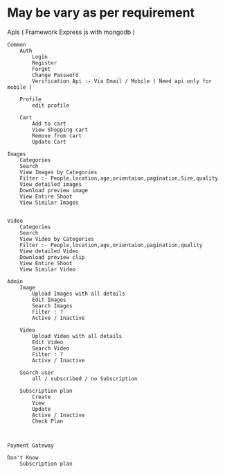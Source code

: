 # May be vary as per requirement

Apis ( Framework Express js with mongodb )

	Common
        Auth 
            Login
            Register
            Forget
            Change Password
            Verification Api :- Via Email / Mobile ( Need api only for mobile )

        Profile   
            edit profile

        Cart
            Add to cart
            View Shopping cart
            Remove from cart
            Update Cart

    Images 
        Categories
        Search
        View Images by Categories
        Filter :- People,location,age,orientaion,pagination,Size,quality
        View detailed images
        Download preview image
        View Entire Shoot
        View Similar Images
            

    Video
        Categories
        Search
        View Video by Categories
        Filter :- People,location,age,orientaion,pagination,quality
        View detailed Video
        Download preview clip
        View Entire Shoot
        View Similar Video

    Admin
        Image
            Upload Images with all details
            Edit Images
            Search Images
            Filter : ?
            Active / Inactive

        Video    
            Upload Video with all details
            Edit Video
            Search Video
            Filter : ?
            Active / Inactive
        
        Search user 
            all / subscribed / no Subscription
        
        Subscription plan
            Create
            View
            Update
            Active / Inactive
            Check Plan



    Payment Gateway

    Don't Know
        Subscription plan
	

